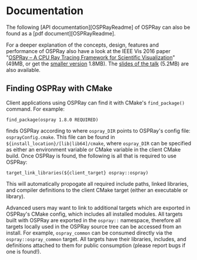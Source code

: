 Documentation
=============

The following [API documentation][OSPRayReadme] of OSPRay can also be
found as a [pdf document][OSPRayReadme].

For a deeper explanation of the concepts, design, features and
performance of OSPRay also have a look at the IEEE Vis 2016 paper
"[OSPRay – A CPU Ray Tracing Framework for Scientific
Visualization](http://www.sdvis.org/ospray/download/talks/IEEEVis2016_OSPRay_paper.pdf)"
(49MB, or get the [smaller
version](http://www.sdvis.org/ospray/download/talks/IEEEVis2016_OSPRay_paper_small.pdf)
1.8MB). The [slides of the
talk](http://www.sdvis.org/ospray/download/talks/IEEEVis2016_OSPRay_talk.pdf)
(5.2MB) are also available.

Finding OSPRay with CMake
-------------------------

Client applications using OSPRay can find it with CMake's ```find_package()```
command. For example:

    find_package(ospray 1.8.0 REQUIRED)

finds OSPRay according to where ```ospray_DIR``` points to OSPRay's config file:
```osprayConfig.cmake```. This file can be found in\
`${install_location}/[lib|lib64]/cmake`, where ```ospray_DIR``` can be specified
as either an environment variable or CMake variable in the client CMake
build. Once OSPRay is found, the following is all that is required to use
OSPRay:

    target_link_libraries(${client_target} ospray::ospray)

This will automatically propogate all required include paths, linked libraries,
and compiler definitions to the client CMake target (either an executable or
library).

Advanced users may want to link to additional targets which are exported in
OSPRay's CMake config, which includes all installed modules. All targets
built with OSPRay are exported in the ```ospray::``` namespace, therefore all
targets locally used in the OSPRay source tree can be accessed from an
install. For example, ```ospray_common``` can be consumed directly via the
```ospray::ospray_common``` target. All targets have their libraries,
includes, and definitions attached to them for public consumption (please
report bugs if one is found!).
